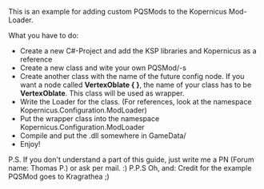 This is an example for adding custom PQSMods to the Kopernicus Mod-Loader.

What you have to do:

* Create a new C#-Project and add the KSP libraries and Kopernicus as a reference
* Create a new class and wite your own PQSMod/-s
* Create another class with the name of the future config node. If you want a node called **VertexOblate { }**, the name of your class has to be **VertexOblate**. This class will be used as wrapper.
* Write the Loader for the class. (For references, look at the namespace Kopernicus.Configuration.ModLoader)
* Put the wrapper class into the namespace Kopernicus.Configuration.ModLoader
* Compile and put the .dll somewhere in GameData/
* Enjoy!

P.S. If you don't understand a part of this guide, just write me a PN (Forum name: Thomas P.) or ask per mail. :)
P.P.S Oh, and: Credit for the example PQSMod goes to Kragrathea ;)